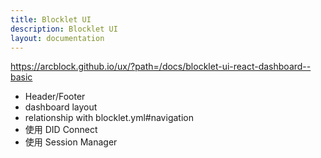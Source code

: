 ```yaml
---
title: Blocklet UI
description: Blocklet UI
layout: documentation
---
```


https://arcblock.github.io/ux/?path=/docs/blocklet-ui-react-dashboard--basic

- Header/Footer
- dashboard layout
- relationship with blocklet.yml#navigation
- 使用 DID Connect
- 使用 Session Manager
